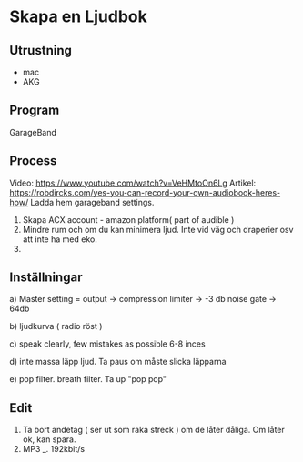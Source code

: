 # Skapa en Ljudbok

## Utrustning

- mac
- AKG

## Program

GarageBand

## Process

Video: https://www.youtube.com/watch?v=VeHMtoOn6Lg
Artikel: https://robdircks.com/yes-you-can-record-your-own-audiobook-heres-how/
Ladda hem garageband settings.

1. Skapa ACX account  - amazon platform( part of audible )
2. Mindre rum och om du kan minimera ljud. Inte vid väg och draperier osv att inte ha med eko.
3. 

## Inställningar

a)
Master setting = 
output -> 
compression
limiter -> -3 db
noise gate -> 64db

b) 
ljudkurva ( radio röst )

c) speak clearly, few mistakes as possible 6-8 inces

d) inte massa läpp ljud. Ta paus om måste slicka läpparna

e) pop filter. breath filter. Ta up "pop pop"

## Edit

1. Ta bort andetag ( ser ut som raka streck ) om de låter dåliga. Om låter ok, kan spara.
2. MP3 _. 192kbit/s

